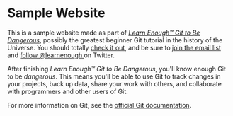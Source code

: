 # Sample Website

This is a sample website made as part of [*Learn Enough™ Git to Be
                                          Dangerous*](http://learnenough.com/git-tutorial), possibly the greatest
beginner Git tutorial in the history of the Universe. You should totally [
                                                                          check it out](http://learnenough.com/git-tutorial), and be sure to [join
                                                                                                                                              the email list](http://learnenough.com/#email_list) and [follow @learnenough
                                                                                                                                                                                                       ](http://twitter.com/learnenough) on Twitter.

After finishing *Learn Enough™ Git to Be Dangerous*, you'll know enough Git
to be *dangerous*. This means you'll be able to use Git to track changes in
your projects, back up data, share your work with others, and collaborate
with programmers and other users of Git.

For more information on Git, see the
[official Git documentation](https://git-scm.com/).